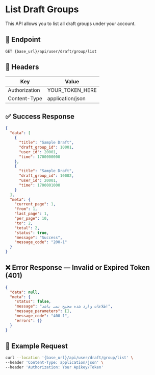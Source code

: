 # List Draft Groups
This API allows you to list all draft groups under your account.

## 📍 Endpoint

```
GET {base_url}/api/user/draft/group/list
```

## 🧾 Headers

| Key | Value |
| --- | ----- |
| Authorization | YOUR_TOKEN_HERE |
| Content-Type | application/json |

## ✅ Success Response

```json
{
  "data": [
    {
      "title": "Sample Draft",
      "draft_group_id": 10001,
      "user_id": 20001,
      "time": 1700000000
    },
    {
      "title": "Sample Draft",
      "draft_group_id": 10002,
      "user_id": 20001,
      "time": 1700001000
    }
  ],
  "meta": {
    "current_page": 1,
    "from": 1,
    "last_page": 1,
    "per_page": 10,
    "to": 2,
    "total": 2,
    "status": true,
    "message": "Success",
    "message_code": "200-1"
  }
}
```

## ❌ Error Response — Invalid or Expired Token (401)

```json
{
  "data": null,
  "meta": {
    "status": false,
    "message": "اطلاعات وارد شده صحیح نمی باشد",
    "message_parameters": [],
    "message_code": "400-1",
    "errors": {}
  }
}
```

## 🧪 Example Request

```bash
curl --location '{base_url}/api/user/draft/group/list' \
--header 'Content-Type: application/json' \
--header 'Authorization: Your Apikey/Token' 
```

